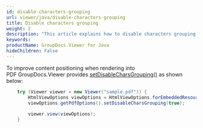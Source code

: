 ```yaml
---
id: disable-characters-grouping
url: viewer/java/disable-characters-grouping
title: Disable characters grouping
weight: 2
description: "This article explains how to disable characters grouping when viewing PDF Documents with GroupDocs.Viewer within your Java applications."
keywords: 
productName: GroupDocs.Viewer for Java
hideChildren: False
---
```

To improve content positioning when rendering into PDF GroupDocs.Viewer provides [setDisableCharsGrouping()](https://apireference.groupdocs.com/viewer/java/com.groupdocs.viewer.options/PdfOptions#setDisableCharsGrouping(boolean)) as shown below:

```java
    try (Viewer viewer = new Viewer("sample.pdf")) {
        HtmlViewOptions viewOptions = HtmlViewOptions.forEmbeddedResources();
        viewOptions.getPdfOptions().setDisableCharsGrouping(true);
    
        viewer.view(viewOptions);
    }
```

